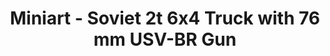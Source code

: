 ---
layout: product
title: "Miniart - Soviet 2t 6x4 Truck with 76 mm USV-BR Gun"
price: "5700" 
desc: "N/A"
img_path: "/assets/img/MI35272.webp"
brand: "N/A"
available: false
special_offer: false
new: false
soon: false
cat: "010000"
subcat: "010100"
subsubcat: "0N/A"
sifra: "MI35272"
popular: false
---